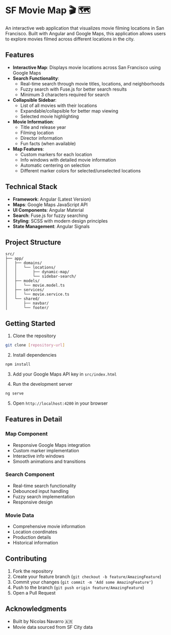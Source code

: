 # SF Movie Map 🎬 🗺️

An interactive web application that visualizes movie filming locations in San Francisco. Built with Angular and Google Maps, this application allows users to explore movies filmed across different locations in the city.

## Features

- **Interactive Map**: Displays movie locations across San Francisco using Google Maps
- **Search Functionality**: 
  - Real-time search through movie titles, locations, and neighborhoods
  - Fuzzy search with Fuse.js for better search results
  - Minimum 3 characters required for search
- **Collapsible Sidebar**:
  - List of all movies with their locations
  - Expandable/collapsible for better map viewing
  - Selected movie highlighting
- **Movie Information**:
  - Title and release year
  - Filming location
  - Director information
  - Fun facts (when available)
- **Map Features**:
  - Custom markers for each location
  - Info windows with detailed movie information
  - Automatic centering on selection
  - Different marker colors for selected/unselected locations

## Technical Stack

- **Framework**: Angular (Latest Version)
- **Maps**: Google Maps JavaScript API
- **UI Components**: Angular Material
- **Search**: Fuse.js for fuzzy searching
- **Styling**: SCSS with modern design principles
- **State Management**: Angular Signals

## Project Structure

```
src/
├── app/
│   ├── domains/
│   │   └── locations/
│   │       ├── dynamic-map/
│   │       └── sidebar-search/
│   ├── models/
│   │   └── movie.model.ts
│   ├── services/
│   │   └── movie.service.ts
│   └── shared/
│       ├── navbar/
│       └── footer/
```

## Getting Started

1. Clone the repository
```bash
git clone [repository-url]
```

2. Install dependencies
```bash
npm install
```

3. Add your Google Maps API key in `src/index.html`

4. Run the development server
```bash
ng serve
```

5. Open `http://localhost:4200` in your browser

## Features in Detail

### Map Component
- Responsive Google Maps integration
- Custom marker implementation
- Interactive info windows
- Smooth animations and transitions

### Search Component
- Real-time search functionality
- Debounced input handling
- Fuzzy search implementation
- Responsive design

### Movie Data
- Comprehensive movie information
- Location coordinates
- Production details
- Historical information

## Contributing

1. Fork the repository
2. Create your feature branch (`git checkout -b feature/AmazingFeature`)
3. Commit your changes (`git commit -m 'Add some AmazingFeature'`)
4. Push to the branch (`git push origin feature/AmazingFeature`)
5. Open a Pull Request


## Acknowledgments

- Built by Nicolas Navarro 🇦🇷
- Movie data sourced from SF City data
